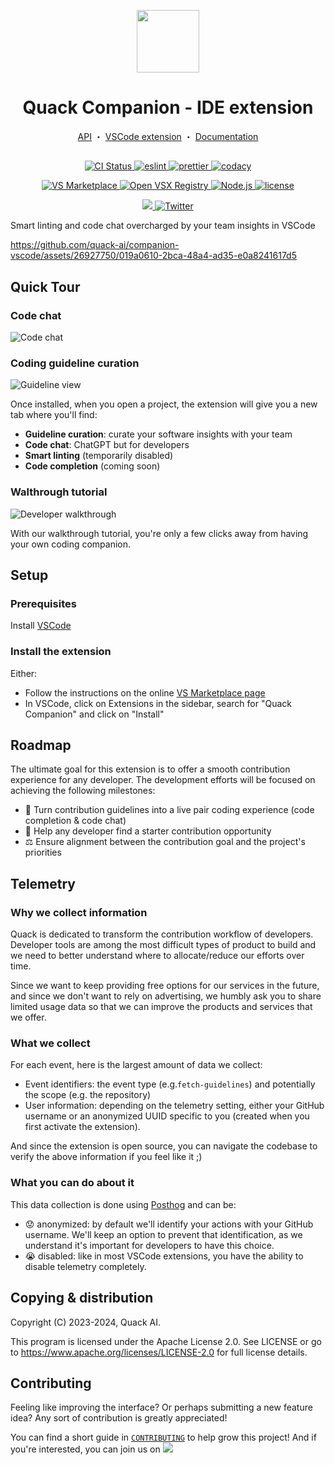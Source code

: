 <p align="center">
  <a href="https://quack-ai.com"><img src="https://quack-ai.com/quack.png" width="100" height="100"></a>
</p>
<h1 align="center">
 Quack Companion - IDE extension
</h1>

<p align="center">
<p align="center">
  <a href="https://github.com/quack-ai/companion">API</a> ・
  <a href="https://github.com/quack-ai/companion-vscode">VSCode extension</a> ・
  <a href="https://docs.quackai.com">Documentation</a>
</p>
</p>
<h2 align="center"></h2>

<p align="center">
  <a href="https://github.com/quack-ai/companion-vscode/actions/workflows/builds.yml">
    <img alt="CI Status" src="https://img.shields.io/github/actions/workflow/status/quack-ai/companion-vscode/builds.yml?branch=main&label=CI&logo=github&style=flat-square">
  </a>
  <a href="https://github.com/eslint/eslint">
    <img src="https://img.shields.io/badge/Linter-ESLint-4B32C3?style=flat-square&logo=ESLint&logoColor=white" alt="eslint">
  </a>
  <a href="https://github.com/prettier/prettier">
    <img src="https://img.shields.io/badge/Formatter-Prettier-F7B93E?style=flat-square&logo=Prettier&logoColor=white" alt="prettier">
  </a>
  <a href="https://app.codacy.com?utm_source=gh&utm_medium=referral&utm_content=&utm_campaign=Badge_grade">
    <img src="https://app.codacy.com/project/badge/Grade/21136022056c40429ce01bc63421692c" alt="codacy">
  </a>
</p>

<p align="center">
  <a href="https://marketplace.visualstudio.com/items?itemName=quackai.quack-companion">
    <img src="https://img.shields.io/visual-studio-marketplace/v/quackai.quack-companion?logo=visualstudiocode&logoColor=fff&style=flat-square&label=VS%20Marketplace" alt="VS Marketplace">
  </a>
  <a href="https://open-vsx.org/extension/quackai/quack-companion">
    <img src="https://img.shields.io/open-vsx/v/quackai/quack-companion?logo=opensourceinitiative&logoColor=fff&style=flat-square&label=Open%20VSX%20Registry" alt="Open VSX Registry">
  </a>
  <a href="https://github.com/nodejs/node">
    <img src="https://img.shields.io/badge/Node-20-339933?style=flat-square&logo=nodedotjs&logoColor=white" alt="Node.js">
  </a>
  <a href="https://github.com/quack-ai/companion-vscode/blob/main/LICENSE">
    <img src="https://img.shields.io/badge/License-Apache 2.0-blue?style=flat-square" alt="license">
  </a>
</p>

<p align="center">
  <a href="https://discord.gg/E9rY3bVCWd">
    <img src="https://img.shields.io/badge/Discord-Community-5865F2?style=flat-square&logo=discord&logoColor=white" />
  </a>
  <a href="https://twitter.com/quack_ai">
    <img src="https://img.shields.io/badge/-@quack_ai-1D9BF0?style=flat-square&logo=twitter&logoColor=white" alt="Twitter">
  </a>
</p>

Smart linting and code chat overcharged by your team insights in VSCode

https://github.com/quack-ai/companion-vscode/assets/26927750/019a0610-2bca-48a4-ad35-e0a8241617d5

## Quick Tour

### Code chat

![Code chat](https://github.com/quack-ai/companion-vscode/assets/26927750/0577baa8-e1b8-479a-b63e-939e8d5052be)

### Coding guideline curation

![Guideline view](https://github.com/quack-ai/companion-vscode/assets/26927750/118eea21-1ef5-42a9-af4c-cb8a1f2c5c3a)

Once installed, when you open a project, the extension will give you a new tab where you'll find:

- **Guideline curation**: curate your software insights with your team
- **Code chat**: ChatGPT but for developers
- **Smart linting** (temporarily disabled)
- **Code completion** (coming soon)

### Walthrough tutorial

![Developer walkthrough](https://github.com/quack-ai/companion-vscode/assets/26927750/bd4fd595-991f-41d9-a125-f42cf2af6642)

With our walkthrough tutorial, you're only a few clicks away from having your own coding companion.

## Setup

### Prerequisites

Install [VSCode](https://code.visualstudio.com/Download)

### Install the extension

Either:

- Follow the instructions on the online [VS Marketplace page](https://marketplace.visualstudio.com/items?itemName=quackai.quack-companion)
- In VSCode, click on Extensions in the sidebar, search for "Quack Companion" and click on "Install"

## Roadmap

The ultimate goal for this extension is to offer a smooth contribution experience for any developer.
The development efforts will be focused on achieving the following milestones:

- 🤝 Turn contribution guidelines into a live pair coding experience (code completion & code chat)
- 🐣 Help any developer find a starter contribution opportunity
- ⚖️ Ensure alignment between the contribution goal and the project's priorities

## Telemetry

### Why we collect information

Quack is dedicated to transform the contribution workflow of developers. Developer tools are among the most difficult types of product to build and we need to better understand where to allocate/reduce our efforts over time.

Since we want to keep providing free options for our services in the future, and since we don't want to rely on advertising, we humbly ask you to share limited usage data so that we can improve the products and services that we offer.

### What we collect

For each event, here is the largest amount of data we collect:

- Event identifiers: the event type (e.g.`fetch-guidelines`) and potentially the scope (e.g. the repository)
- User information: depending on the telemetry setting, either your GitHub username or an anonymized UUID specific to you (created when you first activate the extension).

And since the extension is open source, you can navigate the codebase to verify the above information if you feel like it ;)

### What you can do about it

This data collection is done using [Posthog](https://posthog.com/) and can be:

- 😟 anonymized: by default we'll identify your actions with your GitHub username. We'll keep an option to prevent that identification, as we understand it's important for developers to have this choice.
- 😭 disabled: like in most VSCode extensions, you have the ability to disable telemetry completely.

## Copying & distribution

Copyright (C) 2023-2024, Quack AI.

This program is licensed under the Apache License 2.0.
See LICENSE or go to <https://www.apache.org/licenses/LICENSE-2.0> for full license details.

## Contributing

Feeling like improving the interface? Or perhaps submitting a new feature idea? Any sort of contribution is greatly appreciated!

You can find a short guide in [`CONTRIBUTING`](CONTRIBUTING.md) to help grow this project! And if you're interested, you can join us on [![](https://img.shields.io/badge/Discord-join-continue.svg?labelColor=191937&color=6F6FF7&logo=discord)](https://discord.gg/E9rY3bVCWd)
